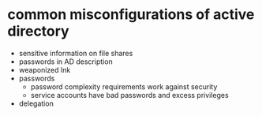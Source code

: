 # common misconfigurations of active directory
- sensitive information on file shares
- passwords in AD description
- weaponized lnk
- passwords
  - password complexity requirements work against security
  - service accounts have bad passwords and excess privileges
- delegation
